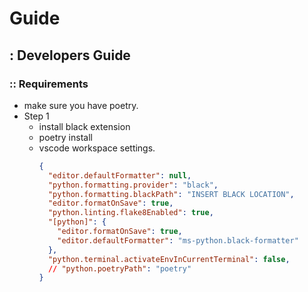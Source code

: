 # Guide

## : Developers Guide

### :: Requirements

* make sure you have poetry.
* Step 1
  * install black extension
  * poetry install
  * vscode workspace settings.
    ```json
    {
      "editor.defaultFormatter": null,
      "python.formatting.provider": "black",
      "python.formatting.blackPath": "INSERT BLACK LOCATION",
      "editor.formatOnSave": true,
      "python.linting.flake8Enabled": true,
      "[python]": {
        "editor.formatOnSave": true,
        "editor.defaultFormatter": "ms-python.black-formatter"
      },
      "python.terminal.activateEnvInCurrentTerminal": false,
      // "python.poetryPath": "poetry"
    }
    ```
